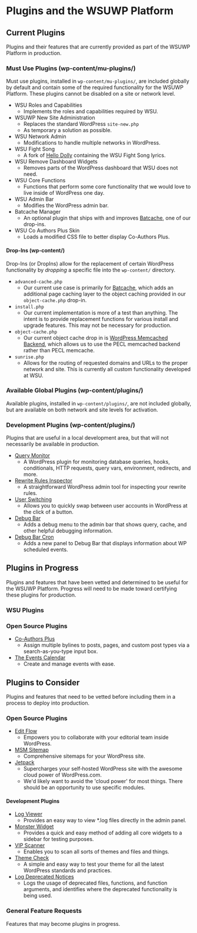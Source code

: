 # Plugins and the WSUWP Platform

## Current Plugins

Plugins and their features that are currently provided as part of the WSUWP Platform in production.

### Must Use Plugins (wp-content/mu-plugins/)

Must use plugins, installed in `wp-content/mu-plugins/`, are included globally by default and contain some of the required functionality for the WSUWP Platform. These plugins cannot be disabled on a site or network level.

* WSU Roles and Capabilities
    * Implements the roles and capabilities required by WSU.
* WSUWP New Site Administration
    * Replaces the standard WordPress `site-new.php`
    * As temporary a solution as possible.
* WSU Network Admin
    * Modifications to handle multiple networks in WordPress.
* WSU Fight Song
    * A fork of [Hello Dolly](http://wordpress.org/plugins/hello-dolly/) containing the WSU Fight Song lyrics.
* WSU Remove Dashboard Widgets
    * Removes parts of the WordPress dashboard that WSU does not need.
* WSU Core Functions
    * Functions that perform some core functionality that we would love to live inside of WordPress one day.
* WSU Admin Bar
    * Modifies the WordPress admin bar.
* Batcache Manager
    * An optional plugin that ships with and improves [Batcache](http://wordpress.org/extend/plugins/batcache/), one of our drop-ins.
* WSU Co Authors Plus Skin
    * Loads a modified CSS file to better display Co-Authors Plus.

#### Drop-Ins (wp-content/)

Drop-Ins (or DropIns) allow for the replacement of certain WordPress functionality by *dropping* a specific file into the `wp-content/` directory.

* `advanced-cache.php`
    * Our current use case is primarily for [Batcache](http://wordpress.org/plugins/batcache), which adds an additional page caching layer to the object caching provided in our `object-cache.php` drop-in.
* `install.php`
    * Our current implementation is more of a test than anything. The intent is to provide replacement functions for various install and upgrade features. This may not be necessary for production.
* `object-cache.php`
    * Our current object cache drop in is [WordPress Memcached Backend](https://github.com/tollmanz/wordpress-memcached-backend), which allows us to use the PECL memcached backend rather than PECL memcache.
* `sunrise.php`
    * Allows for the routing of requested domains and URLs to the proper network and site. This is currently all custom functionality developed at WSU.

### Available Global Plugins (wp-content/plugins/)

Available plugins, installed in `wp-content/plugins/`, are not included globally, but are available on both network and site levels for activation.

### Development Plugins (wp-content/plugins/)

Plugins that are useful in a local development area, but that will not necessarily be available in production.

* [Query Monitor](https://github.com/johnbillion/query-monitor)
    * A WordPress plugin for monitoring database queries, hooks, conditionals, HTTP requests, query vars, environment, redirects, and more.
* [Rewrite Rules Inspector](https://github.com/Automattic/Rewrite-Rules-Inspector)
    * A straightforward WordPress admin tool for inspecting your rewrite rules.
* [User Switching](https://github.com/johnbillion/user-switching)
    * Allows you to quickly swap between user accounts in WordPress at the click of a button.
* [Debug Bar](http://wordpress.org/plugins/debug-bar/)
    * Adds a debug menu to the admin bar that shows query, cache, and other helpful debugging information.
* [Debug Bar Cron](https://github.com/tollmanz/debug-bar-cron)
    * Adds a new panel to Debug Bar that displays information about WP scheduled events.

## Plugins in Progress

Plugins and features that have been vetted and determined to be useful for the WSUWP Platform. Progress will need to be made toward certifying these plugins for production.

### WSU Plugins

### Open Source Plugins

* [Co-Authors Plus](https://github.com/Automattic/Co-Authors-Plus/)
    * Assign multiple bylines to posts, pages, and custom post types via a search-as-you-type input box.
* [The Events Calendar](http://wordpress.org/plugins/the-events-calendar/)
    * Create and manage events with ease.

## Plugins to Consider

Plugins and features that need to be vetted before including them in a process to deploy into production.

### Open Source Plugins

* [Edit Flow](https://github.com/Automattic/Edit-Flow)
    * Empowers you to collaborate with your editorial team inside WordPress.
* [MSM Sitemap](https://github.com/Automattic/msm-sitemap)
    * Comprehensive sitemaps for your WordPress site.
* [Jetpack](https://github.com/Automattic/jetpack)
    * Supercharges your self‑hosted WordPress site with the awesome cloud power of WordPress.com.
    * We'd likely want to avoid the 'cloud power' for most things. There should be an opportunity to use specific modules.

#### Development Plugins

* [Log Viewer](http://wordpress.org/plugins/log-viewer/)
    * Provides an easy way to view *.log files directly in the admin panel.
* [Monster Widget](http://wordpress.org/plugins/monster-widget/)
    * Provides a quick and easy method of adding all core widgets to a sidebar for testing purposes.
* [VIP Scanner](https://github.com/Automattic/vip-scanner)
    * Enables you to scan all sorts of themes and files and things.
* [Theme Check](http://wordpress.org/plugins/theme-check/)
    * A simple and easy way to test your theme for all the latest WordPress standards and practices.
* [Log Deprecated Notices](http://wordpress.org/plugins/log-deprecated-notices/)
    * Logs the usage of deprecated files, functions, and function arguments, and identifies where the deprecated functionality is being used.

### General Feature Requests

Features that may become plugins in progress.
